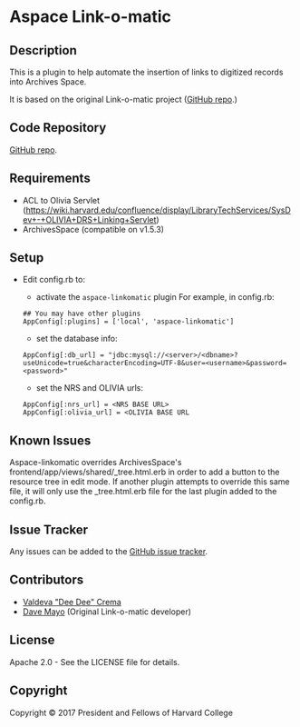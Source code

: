 Aspace Link-o-matic
============

Description
-----------

This is a plugin to help automate the insertion of links to digitized records into
Archives Space.  

It is based on the original Link-o-matic project ([GitHub repo](https://github.com/harvard-library/linkomatic).)

Code Repository
---------------

[GitHub repo](https://github.com/harvard-library/aspace-linkomatic).

Requirements
------------

* ACL to Olivia Servlet (https://wiki.harvard.edu/confluence/display/LibraryTechServices/SysDev+-+OLIVIA+DRS+Linking+Servlet)
* ArchivesSpace (compatible on v1.5.3)


Setup
-----

* Edit config.rb to:
	* activate the `aspace-linkomatic` plugin
	For example, in config.rb:
	
	```
	## You may have other plugins
	AppConfig[:plugins] = ['local', 'aspace-linkomatic']
	```
	* set the database info: 
	```
	AppConfig[:db_url] = "jdbc:mysql://<server>/<dbname>?useUnicode=true&characterEncoding=UTF-8&user=<username>&password=<password>"
	```
    
    * set the NRS and OLIVIA urls:
    ```
    AppConfig[:nrs_url] = <NRS BASE URL>
    AppConfig[:olivia_url] = <OLIVIA BASE URL
    ```

Known Issues
-------------

Aspace-linkomatic overrides ArchivesSpace's  frontend/app/views/shared/_tree.html.erb in order
to add a button to the resource tree in edit mode.  If another plugin attempts to override
this same file, it will only use the _tree.html.erb file for the last plugin added to the config.rb.


Issue Tracker
-------------

Any issues can be added to the [GitHub issue tracker](https://github.com/harvard-library/aspace-linkomatic/issues).



Contributors
------------
* [Valdeva "Dee Dee" Crema](https://github.com/ives1227)
* [Dave Mayo](https://github.com/pobocks) (Original Link-o-matic developer)

License
-------

Apache 2.0 - See the LICENSE file for details.

Copyright
---------

Copyright &copy; 2017 President and Fellows of Harvard College

